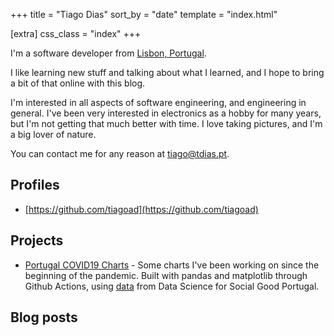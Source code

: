 +++
title = "Tiago Dias"
sort_by = "date"
template = "index.html"

[extra]
css_class = "index"
+++

I'm a software developer from [Lisbon, Portugal](https://en.wikipedia.org/wiki/Lisbon).

I like learning new stuff and talking about what I learned, and I hope to bring
a bit of that online with this blog. 

I'm interested in all aspects of software engineering, and engineering in general.
I've been very interested in electronics as a hobby for many years, but I'm not getting that much better with time.
I love taking pictures, and I'm a big lover of nature.

You can contact me for any reason at [tiago@tdias.pt](mailto:tiago@tdias.pt).

## Profiles

- [https://github.com/tiagoad](https://github.com/tiagoad)

## Projects

- [Portugal COVID19 Charts](https://covid19.tdias.pt/) - Some charts I've been working on since the beginning of the pandemic. Built with pandas and matplotlib through Github Actions, using [data](https://github.com/dssg-pt/covid19pt-data) from Data Science for Social Good Portugal.

## Blog posts
